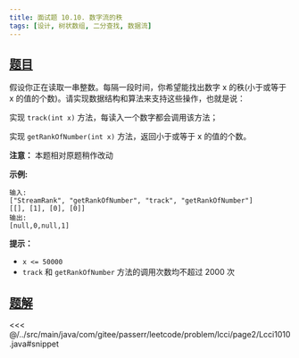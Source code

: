 ```yaml
---
title: 面试题 10.10. 数字流的秩
tags: [设计, 树状数组, 二分查找, 数据流]
---
```



## [题目](https://leetcode.cn/problems/rank-from-stream-lcci/)
假设你正在读取一串整数。每隔一段时间，你希望能找出数字 x 的秩(小于或等于 x 的值的个数)。请实现数据结构和算法来支持这些操作，也就是说：

实现 `track(int x)` 方法，每读入一个数字都会调用该方法；

实现 `getRankOfNumber(int x)` 方法，返回小于或等于 x 的值的个数。

**注意：** 本题相对原题稍作改动

**示例:**

```
输入:
["StreamRank", "getRankOfNumber", "track", "getRankOfNumber"]
[[], [1], [0], [0]]
输出:
[null,0,null,1]
```

**提示：**

* `x <= 50000`
* `track` 和 `getRankOfNumber` 方法的调用次数均不超过 2000 次


## [题解](https://github.com/PasseRR/JavaLeetCode/blob/master/src/main/java/com/gitee/passerr/leetcode/problem/lcci/page2/Lcci1010.java)

<<< @/../src/main/java/com/gitee/passerr/leetcode/problem/lcci/page2/Lcci1010.java#snippet
